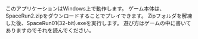 ﻿このアプリケーションはWindows上で動作します。
ゲーム本体は、SpaceRun2.zipをダウンロードすることでプレイできます。
Zipフォルダを解凍した後、SpaceRun01(32-bit).exeを実行します。
遊び方はゲームの中に書いてありますのでそれを読んでください。
